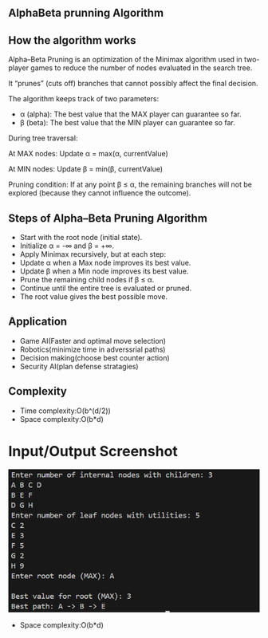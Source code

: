 ## AlphaBeta prunning Algorithm

## How the algorithm works
Alpha–Beta Pruning is an optimization of the Minimax algorithm used in two-player games to reduce the number of nodes evaluated in the search tree.

It “prunes” (cuts off) branches that cannot possibly affect the final decision.

The algorithm keeps track of two parameters:

- α (alpha): The best value that the MAX player can guarantee so far.
- β (beta): The best value that the MIN player can guarantee so far.

During tree traversal:

At MAX nodes:
Update α = max(α, currentValue)

At MIN nodes:
Update β = min(β, currentValue)

Pruning condition:
If at any point β ≤ α, the remaining branches will not be explored (because they cannot influence the outcome).

## Steps of Alpha–Beta Pruning Algorithm

- Start with the root node (initial state).
- Initialize α = -∞ and β = +∞.
- Apply Minimax recursively, but at each step:
- Update α when a Max node improves its best value.
- Update β when a Min node improves its best value.
- Prune the remaining child nodes if β ≤ α.
- Continue until the entire tree is evaluated or pruned.
- The root value gives the best possible move.

## Application
- Game AI(Faster and optimal move selection)
- Robotics(minimize time in adverssrial paths)
- Decision making(choose best counter action)
- Security AI(plan defense stratagies)

## Complexity
- Time complexity:O(b^(d/2))
- Space complexity:O(b*d)

# Input/Output Screenshot
![ Input_Output_Screenshot](screenshot.png)

- Space complexity:O(b*d)
